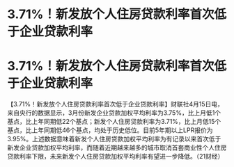 # 3.71%！新发放个人住房贷款利率首次低于企业贷款利率

# 3.71%！新发放个人住房贷款利率首次低于企业贷款利率

【3.71%！新发放个人住房贷款利率首次低于企业贷款利率】财联社4月15日电，来自央行的数据显示，3月份新发企业贷款加权平均利率为3.75%，比上月低1个基点，比上年同期低22个基点；新发个人住房贷款利率为3.71%，比上月低15个基点，比上年同期低46个基点，均处于历史低位。目前5年期以上LPR报价为3.95%。上述数据意味着新发个人住房贷款加权平均利率为有记录以来首次低于新发企业贷款加权平均利率，而随着近期越来越多的城市取消首套商业性个人住房贷款利率下限，未来新发个人住房贷款加权平均利率有望进一步降低。（21财经）

